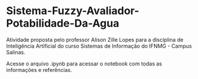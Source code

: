 # Sistema-Fuzzy-Avaliador-Potabilidade-Da-Agua

Atividade proposta pelo professor Alison Zille Lopes para a disciplina de Inteligência Artificial do curso Sistemas de Informação do IFNMG - Campus Salinas.


Acesse o arquivo .ipynb para acessar o notebook com todas as informações e referências.

